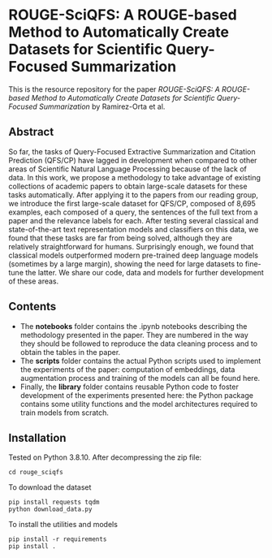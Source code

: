 # ROUGE-SciQFS: A ROUGE-based Method to Automatically Create Datasets for Scientific Query-Focused Summarization

This is the resource repository for the paper *ROUGE-SciQFS: A ROUGE-based Method to Automatically Create Datasets for Scientific Query-Focused Summarization* by Ramirez-Orta et al.

## Abstract

So far, the tasks of Query-Focused Extractive Summarization and Citation Prediction (QFS/CP) have lagged in development when compared to other areas of Scientific Natural Language Processing because of the lack of data. In this work, we propose a methodology to take advantage of existing collections of academic papers to obtain large-scale datasets for these tasks automatically. After applying it to the papers from our reading group, we introduce the first large-scale dataset for QFS/CP, composed of 8,695 examples, each composed of a query, the sentences of the full text from a paper and the relevance labels for each. After testing several classical and state-of-the-art text representation models and classifiers on this data, we found that these tasks are far from being solved, although they are relatively straightforward for humans. Surprisingly enough, we found that classical models outperformed modern pre-trained deep language models (sometimes by a large margin), showing the need for large datasets to fine-tune the latter. We share our code, data and models for further development of these areas.

## Contents

* The **notebooks** folder contains the .ipynb notebooks describing the methodology presented in the paper. They are numbered in the way they should be followed to reproduce the data cleaning process and to obtain the tables in the paper.
* The **scripts** folder contains the actual Python scripts used to implement the experiments of the paper: computation of embeddings, data augmentation process and training of the models can all be found here.
* Finally, the **library** folder contains reusable Python code to foster development of the experiments presented here: the Python package contains some utility functions and the model architectures required to train models from scratch.

## Installation

Tested on Python 3.8.10. 
After decompressing the zip file:
    
    cd rouge_sciqfs
    
To download the dataset

    pip install requests tqdm
    python download_data.py
    
To install the utilities and models

    pip install -r requirements
    pip install .
